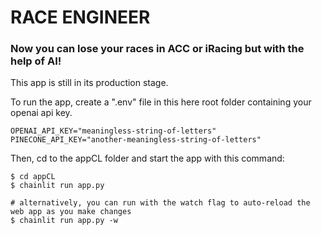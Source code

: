 # RACE ENGINEER
### Now you can lose your races in ACC or iRacing but with the help of AI!

This app is still in its production stage.

To run the app, create a ".env" file in this here root folder containing your openai api key.
```
OPENAI_API_KEY="meaningless-string-of-letters"
PINECONE_API_KEY="another-meaningless-string-of-letters"
```

Then, cd to the appCL folder and start the app with this command:
```
$ cd appCL
$ chainlit run app.py

# alternatively, you can run with the watch flag to auto-reload the web app as you make changes
$ chainlit run app.py -w
```